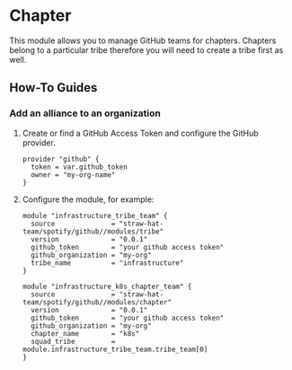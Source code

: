 # Chapter

This module allows you to manage GitHub teams for chapters. Chapters belong to a
particular tribe therefore you will need to create a tribe first as well.

## How-To Guides

### Add an alliance to an organization

1. Create or find a GitHub Access Token and configure the GitHub provider.

    ```hcl
    provider "github" {
      token = var.github_token
      owner = "my-org-name"
    }
    ```

2. Configure the module, for example:

    ```hcl
    module "infrastructure_tribe_team" {
      source              = "straw-hat-team/spotify/github//modules/tribe"
      version             = "0.0.1"
      github_token        = "your github access token"
      github_organization = "my-org"
      tribe_name          = "infrastructure"
    }

    module "infrastructure_k8s_chapter_team" {
      source              = "straw-hat-team/spotify/github//modules/chapter"
      version             = "0.0.1"
      github_token        = "your github access token"
      github_organization = "my-org"
      chapter_name        = "k8s"
      squad_tribe         = module.infrastructure_tribe_team.tribe_team[0]
    }
    ```
